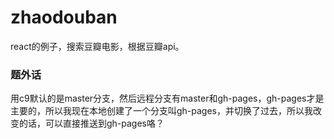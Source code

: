 # zhaodouban
react的例子，搜索豆瓣电影，根据豆瓣api。

### 题外话

用c9默认的是master分支，然后远程分支有master和gh-pages，gh-pages才是主要的，所以我现在本地创建了一个分支叫gh-pages，并切换了过去，所以我改变的话，可以直接推送到gh-pages咯？
